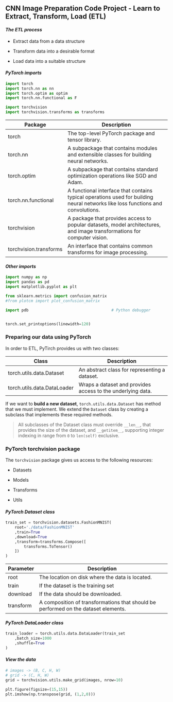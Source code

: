 ## CNN Image Preparation Code Project - Learn to Extract, Transform, Load (ETL)

#### *The ETL process*

- Extract data from a data structure

- Transform data into a desirable format

- Load data into a suitable structure

#### *PyTorch imports*

```python
import torch
import torch.nn as nn
import torch.optim as optim
import torch.nn.functional as F

import torchvision
import torchvision.transforms as transforms
```

| Package                | Description                                                                                                                     |
| ---------------------- | ------------------------------------------------------------------------------------------------------------------------------- |
| torch                  | The top-level PyTorch package and tensor library.                                                                               |
| torch.nn               | A subpackage that contains modules and extensible classes for building neural networks.                                         |
| torch.optim            | A subpackage that contains standard optimization operations like SGD and Adam.                                                  |
| torch.nn.functional    | A functional interface that contains typical operations used for building neural networks like loss functions and convolutions. |
| torchvision            | A package that provides access to popular datasets, model architectures, and image transformations for computer vision.         |
| torchvision.transforms | An interface that contains common transforms for image processing.                                                              |

#### *Other imports*

```python
import numpy as np
import pandas as pd
import matplotlib.pyplot as plt

from sklearn.metrics import confusion_matrix
#from plotcm import plot_confusion_matrix

import pdb                                    # Python debugger


torch.set_printoptions(linewidth=120)
```

### Preparing our data using PyTorch

In order to ETL, PyTirch provides us with two classes:

| Class                       | Description                                                 |
| --------------------------- | ----------------------------------------------------------- |
| torch.utils.data.Dataset    | An abstract class for representing a dataset.               |
| torch.utils.data.DataLoader | Wraps a dataset and provides access to the underlying data. |

If we want to **build a new dataset**, `torch.utils.data.Dataset` has method that we must implement. We extend the `Dataset` class by creating a subclass that implements these required methods.

> All subclasses of the Dataset class must override `__len__`, that provides the size of the dataset, and `__getitem__`, supporting integer indexing in range from `0` to `len(self)` exclusive.

### PyTorch torchvision package

The `torchvision` package gives us access to the following resources:

- Datasets

- Models

- Transforms

- Utils

#### *PyTorch Dataset class*

```python
train_set = torchvision.datasets.FashionMNIST(
    root='./data/FashionMNIST'
    ,train=True
    ,download=True
    ,transform=transforms.Compose([
        transforms.ToTensor()
    ])
)
```

| Parameter | Description                                                                        |
| --------- | ---------------------------------------------------------------------------------- |
| root      | The location on disk where the data is located.                                    |
| train     | If the dataset is the training set                                                 |
| download  | If the data should be downloaded.                                                  |
| transform | A composition of transformations that should be performed on the dataset elements. |

#### *PyTorch DataLoader class*

```python
train_loader = torch.utils.data.DataLoader(train_set
    ,batch_size=1000
    ,shuffle=True
)
```

#### *View the data*

```python
# images -> (B, C, H, W)
# grid -> (C, H, W)
grid = torchvision.utils.make_grid(images, nrow=10)

plt.figure(figsize=(15,15))
plt.imshow(np.transpose(grid, (1,2,0)))
```
